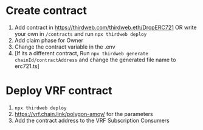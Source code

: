 # Create contract
1. Add contract in https://thirdweb.com/thirdweb.eth/DropERC721 OR write your own in `/contracts` and run `npx thirdweb deploy`
2. Add claim phase for Owner
3. Change the contract variable in the .env
4. [If its a different contract, Run `npx thirdweb generate chainId/contractAddress` and change the generated file name to erc721.ts]
   
# Deploy VRF contract
1. `npx thirdweb deploy`
2. https://vrf.chain.link/polygon-amoy/ for the parameters
3. Add the contract address to the VRF Subscription Consumers